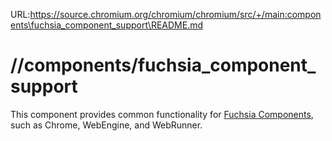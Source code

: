 URL:https://source.chromium.org/chromium/chromium/src/+/main:components\fuchsia_component_support\README.md
# //components/fuchsia_component_support

This component provides common functionality for
[Fuchsia Components](https://fuchsia.dev/fuchsia-src/glossary?hl=en#component),
such as Chrome, WebEngine, and WebRunner.